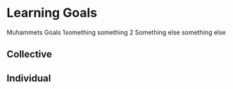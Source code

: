 # Learning Goals

Muhammets Goals
1something something
2 Something else something else

## Collective

## Individual
